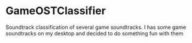 # GameOSTClassifier
Soundtrack classification of several game soundtracks. I has some game soundtracks on my desktop and decided to do something fun with them

